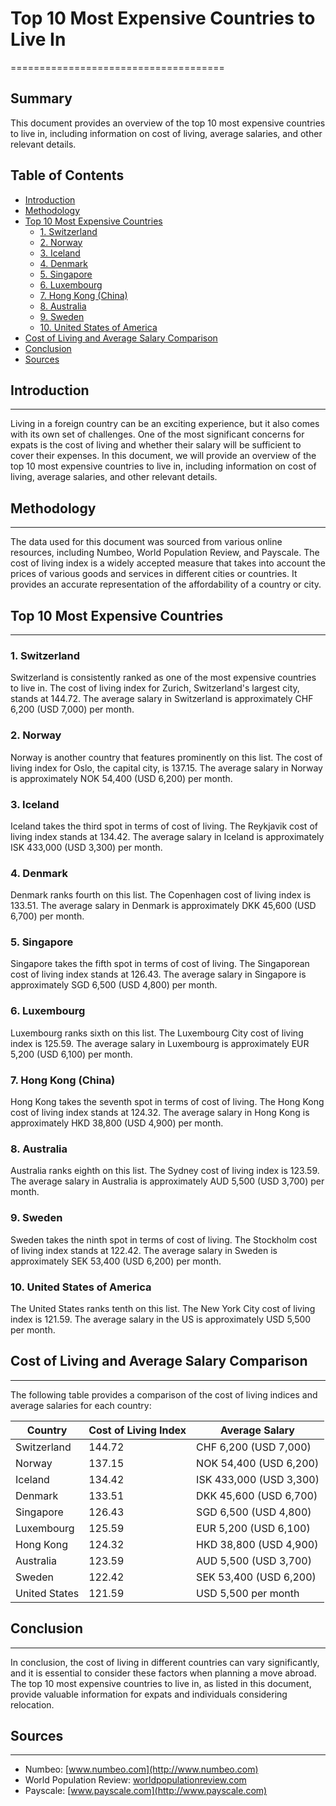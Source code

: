 # Top 10 Most Expensive Countries to Live In
=====================================

## Summary

This document provides an overview of the top 10 most expensive countries to live in, including information on cost of living, average salaries, and other relevant details.

## Table of Contents

* [Introduction](#introduction)
* [Methodology](#methodology)
* [Top 10 Most Expensive Countries](#top-10-most-expensive-countries)
	+ [1. Switzerland](#1-switzerland)
	+ [2. Norway](#2-norway)
	+ [3. Iceland](#3-iceland)
	+ [4. Denmark](#4-denmark)
	+ [5. Singapore](#5-singapore)
	+ [6. Luxembourg](#6-luxembourg)
	+ [7. Hong Kong (China)](#7-hong-kong-(china))
	+ [8. Australia](#8-australia)
	+ [9. Sweden](#9-sweden)
	+ [10. United States of America](#10-united-states-of-america)
* [Cost of Living and Average Salary Comparison](#cost-of-living-and-average-salary-comparison)
* [Conclusion](#conclusion)
* [Sources](#sources)

## Introduction
---------------

Living in a foreign country can be an exciting experience, but it also comes with its own set of challenges. One of the most significant concerns for expats is the cost of living and whether their salary will be sufficient to cover their expenses. In this document, we will provide an overview of the top 10 most expensive countries to live in, including information on cost of living, average salaries, and other relevant details.

## Methodology
-------------

The data used for this document was sourced from various online resources, including Numbeo, World Population Review, and Payscale. The cost of living index is a widely accepted measure that takes into account the prices of various goods and services in different cities or countries. It provides an accurate representation of the affordability of a country or city.

## Top 10 Most Expensive Countries
-----------------------------------

### 1. Switzerland

Switzerland is consistently ranked as one of the most expensive countries to live in. The cost of living index for Zurich, Switzerland's largest city, stands at 144.72. The average salary in Switzerland is approximately CHF 6,200 (USD 7,000) per month.

### 2. Norway

Norway is another country that features prominently on this list. The cost of living index for Oslo, the capital city, is 137.15. The average salary in Norway is approximately NOK 54,400 (USD 6,200) per month.

### 3. Iceland

Iceland takes the third spot in terms of cost of living. The Reykjavik cost of living index stands at 134.42. The average salary in Iceland is approximately ISK 433,000 (USD 3,300) per month.

### 4. Denmark

Denmark ranks fourth on this list. The Copenhagen cost of living index is 133.51. The average salary in Denmark is approximately DKK 45,600 (USD 6,700) per month.

### 5. Singapore

Singapore takes the fifth spot in terms of cost of living. The Singaporean cost of living index stands at 126.43. The average salary in Singapore is approximately SGD 6,500 (USD 4,800) per month.

### 6. Luxembourg

Luxembourg ranks sixth on this list. The Luxembourg City cost of living index is 125.59. The average salary in Luxembourg is approximately EUR 5,200 (USD 6,100) per month.

### 7. Hong Kong (China)

Hong Kong takes the seventh spot in terms of cost of living. The Hong Kong cost of living index stands at 124.32. The average salary in Hong Kong is approximately HKD 38,800 (USD 4,900) per month.

### 8. Australia

Australia ranks eighth on this list. The Sydney cost of living index is 123.59. The average salary in Australia is approximately AUD 5,500 (USD 3,700) per month.

### 9. Sweden

Sweden takes the ninth spot in terms of cost of living. The Stockholm cost of living index stands at 122.42. The average salary in Sweden is approximately SEK 53,400 (USD 6,200) per month.

### 10. United States of America

The United States ranks tenth on this list. The New York City cost of living index is 121.59. The average salary in the US is approximately USD 5,500 per month.

## Cost of Living and Average Salary Comparison
-------------------------------------------------

The following table provides a comparison of the cost of living indices and average salaries for each country:

| Country | Cost of Living Index | Average Salary |
| --- | --- | --- |
| Switzerland | 144.72 | CHF 6,200 (USD 7,000) |
| Norway | 137.15 | NOK 54,400 (USD 6,200) |
| Iceland | 134.42 | ISK 433,000 (USD 3,300) |
| Denmark | 133.51 | DKK 45,600 (USD 6,700) |
| Singapore | 126.43 | SGD 6,500 (USD 4,800) |
| Luxembourg | 125.59 | EUR 5,200 (USD 6,100) |
| Hong Kong | 124.32 | HKD 38,800 (USD 4,900) |
| Australia | 123.59 | AUD 5,500 (USD 3,700) |
| Sweden | 122.42 | SEK 53,400 (USD 6,200) |
| United States | 121.59 | USD 5,500 per month |

## Conclusion
----------

In conclusion, the cost of living in different countries can vary significantly, and it is essential to consider these factors when planning a move abroad. The top 10 most expensive countries to live in, as listed in this document, provide valuable information for expats and individuals considering relocation.

## Sources
--------

* Numbeo: [www.numbeo.com](http://www.numbeo.com)
* World Population Review: [worldpopulationreview.com](http://worldpopulationreview.com)
* Payscale: [www.payscale.com](http://www.payscale.com)
